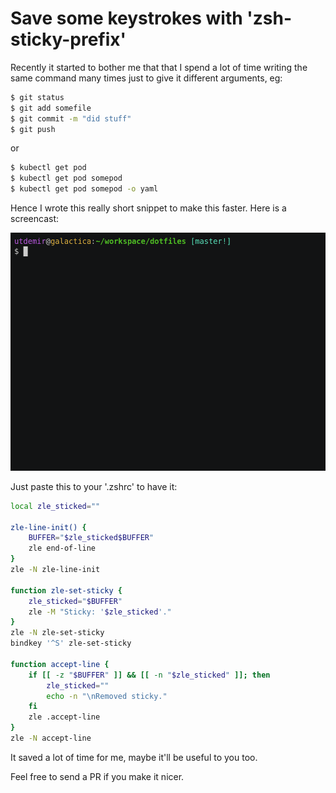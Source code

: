 # Save some keystrokes with 'zsh-sticky-prefix'

Recently it started to bother me that that I spend a lot of time writing the same command many times just to give it different arguments, eg:

```bash
$ git status
$ git add somefile
$ git commit -m "did stuff"
$ git push
```

or

```bash
$ kubectl get pod
$ kubectl get pod somepod
$ kubectl get pod somepod -o yaml
```

Hence I wrote this really short snippet to make this faster. Here is a screencast:

![zsh-sticky-prefix](images/zsh-sticky-prefix.gif)

Just paste this to your '.zshrc' to have it:

```bash
local zle_sticked=""

zle-line-init() {
    BUFFER="$zle_sticked$BUFFER"
    zle end-of-line
}
zle -N zle-line-init

function zle-set-sticky {
    zle_sticked="$BUFFER"
    zle -M "Sticky: '$zle_sticked'."
}
zle -N zle-set-sticky
bindkey '^S' zle-set-sticky

function accept-line {
    if [[ -z "$BUFFER" ]] && [[ -n "$zle_sticked" ]]; then
        zle_sticked=""
        echo -n "\nRemoved sticky."
    fi
    zle .accept-line
}
zle -N accept-line
```

It saved a lot of time for me, maybe it'll be useful to you too.

Feel free to send a PR if you make it nicer.
